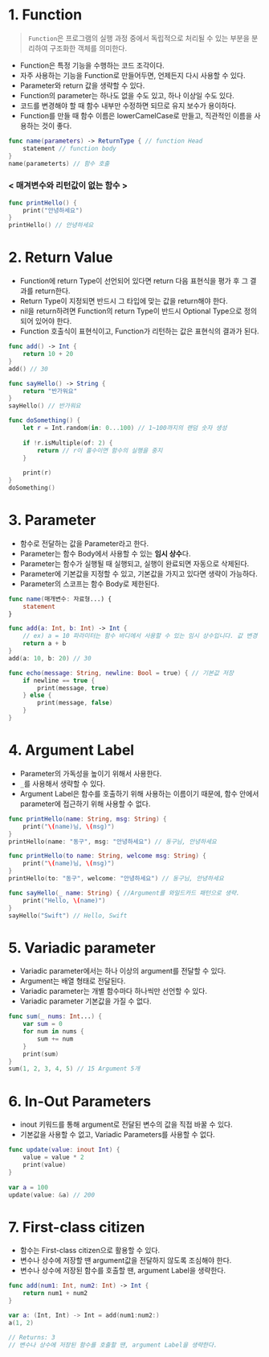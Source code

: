 # 1. Function
> `Function`은 프로그램의 실행 과정 중에서 독립적으로 처리될 수 있는 부분을 분리하여 구조화한 객체를 의미한다.
* Function은 특정 기능을 수행하는 코드 조각이다.
* 자주 사용하는 기능을 Function로 만들어두면, 언제든지 다시 사용할 수 있다.
* Parameter와 return 값을 생략할 수 있다.
* Function의 parameter는 하나도 없을 수도 있고, 하나 이상일 수도 있다.
* 코드를 변경해야 할 때 함수 내부만 수정하면 되므로 유지 보수가 용이하다.
* Function를 만들 때 함수 이름은 lowerCamelCase로 만들고, 직관적인 이름을 사용하는 것이 좋다.

```swift
func name(parameters) -> ReturnType { // function Head
    statement // function body
}
name(parameterts) // 함수 호출
```
### < 매겨변수와 리턴값이 없는 함수 >
```swift
func printHello() {
    print("안녕하세요")
}
printHello() // 안녕하세요
```

# 2. Return Value
* Function에 return Type이 선언되어 있다면 return 다음 표현식을 평가 후 그 결과를 return한다.
* Return Type이 지정되면 반드시 그 타입에 맞는 값을 return해야 한다.
* nil을 return하려면 Function의 return Type이 반드시 Optional Type으로 정의되어 있어야 한다.
* Function 호출식이 표현식이고, Function가 리턴하는 값은 표현식의 결과가 된다.

```swift
func add() -> Int {
    return 10 + 20
}
add() // 30

func sayHello() -> String {
    return "반가워요"
}
sayHello() // 반가워요

func doSomething() {
    let r = Int.random(in: 0...100) // 1~100까지의 랜덤 숫자 생성
    
    if !r.isMultiple(of: 2) {
        return // r이 홀수이면 함수의 실행을 중지
    }
   
    print(r)
}
doSomething()
```

# 3. Parameter
* 함수로 전달하는 값을 Parameter라고 한다.
* Parameter는 함수 Body에서 사용할 수 있는 **임시 상수**다.
* Parameter는 함수가 실행될 때 실행되고, 실행이 완료되면 자동으로 삭제된다.
* Parameter에 기본값을 지정할 수 있고, 기본값을 가지고 있다면 생략이 가능하다.
* Parameter의 스코프는 함수 Body로 제한된다.
```swift
func name(매개변수: 자료형...) {
    statement
}

func add(a: Int, b: Int) -> Int {
    // ex) a = 10 파라미터는 함수 바디에서 사용할 수 있는 임시 상수입니다. 값 변경 불가!
    return a + b
}
add(a: 10, b: 20) // 30

func echo(message: String, newline: Bool = true) { // 기본값 저장 
    if newline == true {
        print(message, true)
    } else {
        print(message, false)
    }
}
```

# 4. Argument Label
* Parameter의 가독성을 높이기 위해서 사용한다.
* `_`를 사용해서 생략할 수 있다.
* Argument Label은 함수를 호출하기 위해 사용하는 이름이기 때문에, 함수 안에서 parameter에 접근하기 위해 사용할 수 없다.
```swift
func printHello(name: String, msg: String) {
    print("\(name)님, \(msg)")
}
printHello(name: "동구", msg: "안녕하세요") // 동구님, 안녕하세요

func printHello(to name: String, welcome msg: String) {
    print("\(name)님, \(msg)")
}
printHello(to: "동구", welcome: "안녕하세요") // 동구님, 안녕하세요

func sayHello(_ name: String) { //Argument를 와일드카드 패턴으로 생략.
    print("Hello, \(name)")
}
sayHello("Swift") // Hello, Swift
```

# 5. Variadic parameter
* Variadic parameter에서는 하나 이상의 argument를 전달할 수 있다.
* Argument는 배열 형태로 전달된다.
* Variadic parameter는 개별 함수마다 하나씩만 선언할 수 있다.
* Variadic parameter 기본값을 가질 수 없다.

```swift
func sum(_ nums: Int...) {
    var sum = 0
    for num in nums {
        sum += num
    }
    print(sum)
}
sum(1, 2, 3, 4, 5) // 15 Argument 5개
```
# 6. In-Out Parameters
* inout 키워드를 통해 argument로 전달된 변수의 값을 직접 바꿀 수 있다.
* 기본값을 사용할 수 없고, Variadic Parameters를 사용할 수 없다.
```swift
func update(value: inout Int) {
    value = value * 2
    print(value)
}
  
var a = 100
update(value: &a) // 200
```

# 7. First-class citizen
* 함수는 First-class citizen으로 활용할 수 있다.
* 변수나 상수에 저장할 땐 argument값을 전달하지 않도록 조심해야 한다. 
* 변수나 상수에 저장된 함수를 호출할 땐, argument Label을 생략한다.

```swift
func add(num1: Int, num2: Int) -> Int {
    return num1 + num2
}

var a: (Int, Int) -> Int = add(num1:num2:)
a(1, 2)

// Returns: 3
// 변수나 상수에 저장된 함수를 호출할 땐, argument Label을 생략한다.
```
